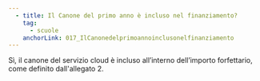 ```yaml
---
  - title: Il Canone del primo anno è incluso nel finanziamento?
    tag:
      - scuole
    anchorLink: 017_IlCanonedelprimoannoinclusonelfinanziamento
---
```


Sì, il canone del servizio cloud è incluso all’interno dell’importo forfettario, come definito dall'allegato 2.